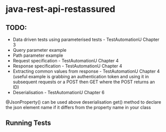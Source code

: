 # java-rest-api-restassured

## TODO:
* Data driven tests using parameterised tests - TestAutomationU Chapter 3
* Query parameter example
* Path parameter example
* Request specification - TestAutomationU Chapter 4
* Response specification - TestAutomationU Chapter 4
* Extracting common values from response - TestAutomationU Chapter 4 (useful example is grabbing an authentication token and using it in subsequent requests or a POST then GET where the POST returns an ID)
* Deserialisation - TestAutomationU Chapter 6

@JsonProperty() can be used above deserialisation get() method to declare the json element name if it differs from the property name in your class

## Running Tests
